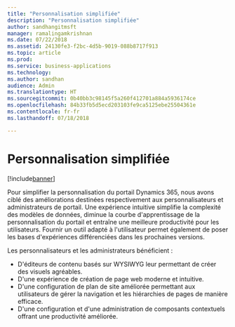```yaml
---
title: "Personnalisation simplifiée"
description: "Personnalisation simplifiée"
author: sandhangitmsft
manager: ramalingamkrishnan
ms.date: 07/22/2018
ms.assetid: 24130fe3-f2bc-4d5b-9019-088b8717f913
ms.topic: article
ms.prod: 
ms.service: business-applications
ms.technology: 
ms.author: sandhan
audience: Admin
ms.translationtype: HT
ms.sourcegitcommit: 0b40bb3c98145f5a260f412701a884a5936174ce
ms.openlocfilehash: 84b33fb5d5ecd203103fe9ca5125ebe25504361e
ms.contentlocale: fr-fr
ms.lasthandoff: 07/18/2018

---
```

#  <a name="simplified-customization"></a>Personnalisation simplifiée

[!include[banner](../../../includes/banner.md)]


Pour simplifier la personnalisation du portail Dynamics 365, nous avons ciblé des améliorations destinées respectivement aux personnalisateurs et administrateurs de portail. Une expérience intuitive simplifie la complexité des modèles de données, diminue la courbe d'apprentissage de la personnalisation du portail et entraîne une meilleure productivité pour les utilisateurs. Fournir un outil adapté à l'utilisateur permet également de poser les bases d'expériences différenciées dans les prochaines versions.

Les personnalisateurs et les administrateurs bénéficient :

- D'éditeurs de contenu basés sur WYSIWYG leur permettant de créer des visuels agréables.  
- D'une expérience de création de page web moderne et intuitive.
- D'une configuration de plan de site améliorée permettant aux utilisateurs de gérer la navigation et les hiérarchies de pages de manière efficace.    
- D'une configuration et d'une administration de composants contextuels offrant une productivité améliorée.

<!--
### Who uses this feature
This feature is intended for users who customize and manage portals.
## Status
### Development status
In development
#### Target timeframe
October 2018 or later
### Availability
Cloud
### Regional availability
Global
-->


